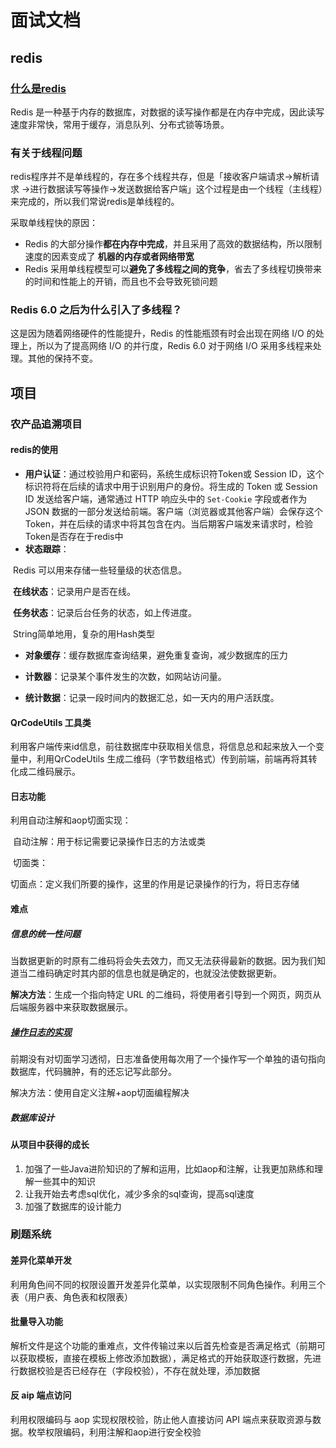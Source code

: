 # 面试文档

## redis

### [什么是redis](https://xiaolincoding.com/redis/base/redis_interview.html#%E4%BB%80%E4%B9%88%E6%98%AF-redis)

Redis 是一种基于内存的数据库，对数据的读写操作都是在内存中完成，因此读写速度非常快，常用于缓存，消息队列、分布式锁等场景。

### 有关于线程问题

redis程序并不是单线程的，存在多个线程共存，但是「接收客户端请求-&gt;解析请求 -&gt;进行数据读写等操作-&gt;发送数据给客户端」这个过程是由一个线程（主线程）来完成的，所以我们常说redis是单线程的。

采取单线程快的原因：

- Redis 的大部分操作**都在内存中完成**，并且采用了高效的数据结构，所以限制速度的因素变成了 **机器的内存或者网络带宽**
- Redis 采用单线程模型可以**避免了多线程之间的竞争**，省去了多线程切换带来的时间和性能上的开销，而且也不会导致死锁问题

### Redis 6.0 之后为什么引入了多线程？

这是因为随着网络硬件的性能提升，Redis 的性能瓶颈有时会出现在网络 I/O 的处理上，所以为了提高网络 I/O 的并行度，Redis 6.0 对于网络 I/O 采用多线程来处理。其他的保持不变。

## 项目

### 农产品追溯项目

#### redis的使用

- **用户认证**：通过校验用户和密码，系统生成标识符Token或 Session ID，这个标识符将在后续的请求中用于识别用户的身份。将生成的 Token 或 Session ID 发送给客户端，通常通过 HTTP 响应头中的 `Set-Cookie` 字段或者作为 JSON 数据的一部分发送给前端。客户端（浏览器或其他客户端）会保存这个 Token，并在后续的请求中将其包含在内。当后期客户端发来请求时，检验Token是否存在于redis中
- **状态跟踪**：

​	Redis 可以用来存储一些轻量级的状态信息。

​		**在线状态**：记录用户是否在线。

​		**任务状态**：记录后台任务的状态，如上传进度。

​		String简单地用，复杂的用Hash类型

- **对象缓存**：缓存数据库查询结果，避免重复查询，减少数据库的压力
- **计数器**：记录某个事件发生的次数，如网站访问量。

- **统计数据**：记录一段时间内的数据汇总，如一天内的用户活跃度。

#### QrCodeUtils 工具类

利用客户端传来id信息，前往数据库中获取相关信息，将信息总和起来放入一个变量中，利用QrCodeUtils 生成二维码（字节数组格式）传到前端，前端再将其转化成二维码展示。

#### 日志功能

利用自动注解和aop切面实现：

​	自动注解：用于标记需要记录操作日志的方法或类

​	切面类：

​	切面点：定义我们所要的操作，这里的作用是记录操作的行为，将日志存储

#### 难点

##### 信息的统一性问题

当数据更新的时原有二维码将会失去效力，而又无法获得最新的数据。因为我们知道当二维码确定时其内部的信息也就是确定的，也就没法使数据更新。

**解决方法**：生成一个指向特定 URL 的二维码，将使用者引导到一个网页，网页从后端服务器中来获取数据展示。

##### [操作日志的实现](https://zhuanlan.zhihu.com/p/336941515)

前期没有对切面学习透彻，日志准备使用每次用了一个操作写一个单独的语句指向数据库，代码臃肿，有的还忘记写此部分。

解决方法：使用自定义注解+aop切面编程解决

##### 数据库设计



#### 从项目中获得的成长

1. 加强了一些Java进阶知识的了解和运用，比如aop和注解，让我更加熟练和理解一些其中的知识
2. 让我开始去考虑sql优化，减少多余的sql查询，提高sql速度
3. 加强了数据库的设计能力

### 刷题系统

#### 差异化菜单开发

利用角色间不同的权限设置开发差异化菜单，以实现限制不同角色操作。利用三个表（用户表、角色表和权限表）

#### 批量导入功能

解析文件是这个功能的重难点，文件传输过来以后首先检查是否满足格式（前期可以获取模板，直接在模板上修改添加数据），满足格式的开始获取逐行数据，先进行数据校验是否已经存在（字段校验），不存在就处理，添加数据

#### 反 aip 端点访问

利用权限编码与 aop 实现权限校验，防止他人直接访问 API 端点来获取资源与数据。枚举权限编码，利用注解和aop进行安全校验
